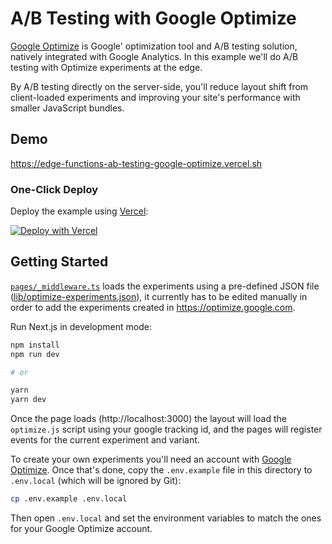 # A/B Testing with Google Optimize

[Google Optimize](https://marketingplatform.google.com/about/optimize/) is Google' optimization tool and A/B testing solution, natively integrated with Google Analytics. In this example we'll do A/B testing with Optimize experiments at the edge.

By A/B testing directly on the server-side, you'll reduce layout shift from client-loaded experiments and improving your site's performance with smaller JavaScript bundles.

## Demo

https://edge-functions-ab-testing-google-optimize.vercel.sh

### One-Click Deploy

Deploy the example using [Vercel](https://vercel.com?utm_source=github&utm_medium=readme):

[![Deploy with Vercel](https://vercel.com/button)](https://vercel.com/new/clone?repository-url=https%3A%2F%2Fgithub.com%2Fvercel-customer-feedback%2Fedge-functions%2Ftree%2Fmain%2Fexamples%2Fab-testing-google-optimize&project-name=ab-testing-google-optimize&repo-name=ab-testing-google-optimize)

## Getting Started

[`pages/_middleware.ts`](pages/_middleware.ts) loads the experiments using a pre-defined JSON file ([lib/optimize-experiments.json](lib/optimize-experiments.json)), it currently has to be edited manually in order to add the experiments created in https://optimize.google.com.

Run Next.js in development mode:

```bash
npm install
npm run dev

# or

yarn
yarn dev
```

Once the page loads (http://localhost:3000) the layout will load the `optimize.js` script using your google tracking id, and the pages will register events for the current experiment and variant.

To create your own experiments you'll need an account with [Google Optimize](https://optimize.google.com/optimize/home). Once that's done, copy the `.env.example` file in this directory to `.env.local` (which will be ignored by Git):

```bash
cp .env.example .env.local
```

Then open `.env.local` and set the environment variables to match the ones for your Google Optimize account.
